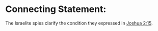 # Connecting Statement:

The Israelite spies clarify the condition they expressed in [Joshua 2:15](../02/15.md).